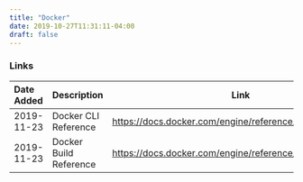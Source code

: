 ```yaml
---
title: "Docker"
date: 2019-10-27T11:31:11-04:00
draft: false
---
```


### Links

|Date Added|Description|Link|
|:---|:---|---|
|2019-11-23| Docker CLI Reference |https://docs.docker.com/engine/reference/commandline/cli/ |
|2019-11-23| Docker Build Reference | https://docs.docker.com/engine/reference/builder/ |